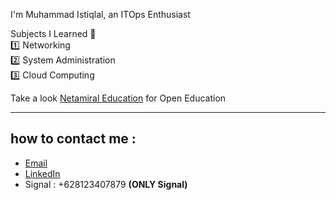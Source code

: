 I'm Muhammad Istiqlal, an ITOps Enthusiast <br>

Subjects I Learned 📖 <br>
1️⃣ Networking <br>
2️⃣ System Administration <br>
3️⃣ Cloud Computing <br>

Take a look [Netamiral Education](https://github.com/netamiral) for Open Education

---

## how to contact me :
- [Email](mailto:iqlal@tuta.io)
- [LinkedIn](https://linkedin.com/in/iqlal)
- Signal : +628123407879 **(ONLY Signal)**
